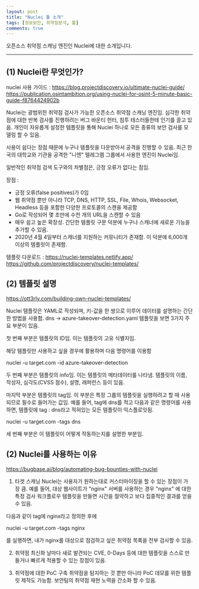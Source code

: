 ```yaml
---
layout: post
title: "Nuclei 툴 소개"
tags: [정보보안, 취약점분석, 툴]
comments: true
---
```


오픈소스 취약점 스캐닝 엔진인 Nuclei에 대한 소개입니다.

--- 

## (1) Nuclei란 무엇인가?
nuclei 사용 가이드 : https://blog.projectdiscovery.io/ultimate-nuclei-guide/
https://publication.osintambition.org/using-nuclei-for-osint-5-minute-basic-guide-f8764424902b

Nuclei는 광범위한 취약점 검사가 가능한 오픈소스 취약점 스캐닝 엔진임. 심각한 취약점에 대한 반복 검사를 진행하려는 버그 바운티 헌터, 침투 테스터들한테 인기를 끌고 있음.
개인이 자유롭게 설정한 템플릿을 통해 Nuclei 하나로 모든 종류의 보안 검사를 모델링 할 수 있음.

사용이 쉽다는 장점 때문에 누구나 템플릿을 다운받아서 공격을 진행할 수 있음. 최근 한국의 대학교와 기관을 공격한 "니엔" 텔레그램 그룹에서 사용한 엔진이 Nuclei임.

일반적인 취약점 검색 도구와의 차별점은, 긍정 오류가 없다는 점임. 


장점 :
- 긍정 오류(false positives)가 0임
- 웹 취약점 뿐만 아니라 TCP, DNS, HTTP, SSL, File, Whois, Websocket, Headless 등을 포함한 다양한 프로토콜의 스캔을 제공함
- Go로 작성되어 몇 초만에 수천 개의 URL을 스캔할 수 있음
- 매우 쉽고 높은 확장성. 간단한 템플릿 구문 덕분에 누구나 스캐너에 새로운 기능을 추가할 수 있음.
- 2020년 4월 4일부터 스캐너를 지원하는 커뮤니티가 존재함. 이 덕분에 6,000개 이상의 템플릿이 존재함.

템플릿 다운로드 : https://nuclei-templates.netlify.app/
https://github.com/projectdiscovery/nuclei-templates/


## (2) 템플릿 설명
https://ott3rly.com/building-own-nuclei-templates/

Nuclei 템플릿은 YAML로 작성되며, 키-값을 한 쌍으로 이루어 데이터를 설명하는 간단한 방법을 사용함. dns -> azure-takeover-detection.yaml 템플릿을 보면 3가지 주요 부분이 있음.

첫 번째 부분은 템플릿의 ID임. 이는 템플릿의 고유 식별자임.

해당 템플릿만 사용하고 싶을 경우에 활용하며 다음 명령어를 이용함

nuclei -u target.com -id azure-takeover-detection 

두 번째 부분은 템플릿의 info임. 이는 템플릿의 메타데이터를 나타냄. 템플릿의 이름, 작성자, 심각도(CVSS 점수), 설명, 래퍼런스 등이 있음.

마지막 부분은 템플릿의 tag임. 이 부분은 특정 그룹의 템플릿을 실행하려고 할 때 사용되므로 필수로 들어가는 값임. 예를 들어, tag에 dns를 적고 다음과 같은 명령어를 사용하면,
템플릿에 tag : dns라고 적혀있는 모든 템플릿이 익스플로잇됨.

nuclei -u target.com -tags dns

세 번째 부분은 이 템플릿이 어떻게 작동하는지를 설명한 부분임. 


## (2) Nuclei를 사용하는 이유
https://bugbase.ai/blog/automating-bug-bounties-with-nuclei

1. 타겟 스캐닝
Nuclei는 사용자가 원하는대로 커스터마이징을 할 수 있는 장점이 가장 큼. 예를 들어, 대상 웹사이트가 "nginx" 서버를 사용하는 경우 "nginx" 에 대한 특정
검사 워크플로우 템플릿을 만들면 시간을 절약하고 보다 집중적인 결과를 얻을 수 있음.

다음과 같이 tag에 nginx라고 정의한 후에 

nuclei -u target.com -tags nginx

를 실행하면, 내가 nginx를 대상으로 점검하고 싶은 취약점 목록을 전부 검사할 수 있음.

2. 취약점 최신화
날마다 새로 발견되는 CVE, 0-Days 등에 대한 템플릿을 스스로 만들거나 빠르게 적용할 수 있는 장점이 있음.

3. 취약점에 대한 PoC 구축
취약점을 탐지하는 것 뿐만 아니라 PoC 데모를 위한 템플릿 제작도 가능함. 보안팀의 취약점 재현 노력을 간소화 할 수 있음.





















